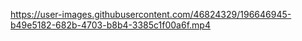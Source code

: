 

https://user-images.githubusercontent.com/46824329/196646945-b49e5182-682b-4703-b8b4-3385c1f00a6f.mp4

